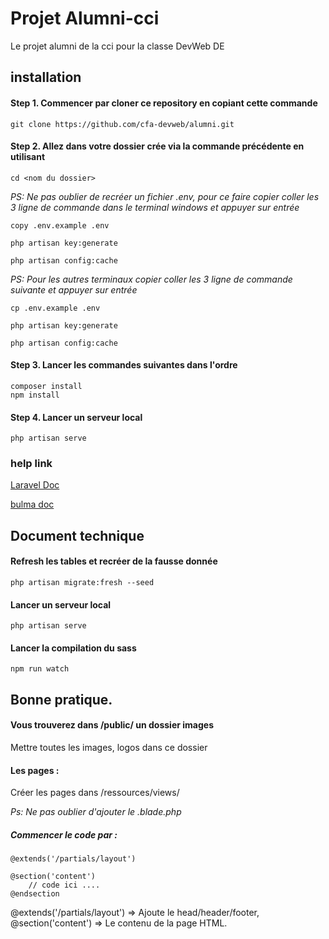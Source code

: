 # Projet Alumni-cci

<p>Le projet alumni de la cci pour la classe DevWeb DE</p>


## installation

#### Step 1. Commencer par cloner ce repository en copiant cette commande
`git clone https://github.com/cfa-devweb/alumni.git`

#### Step 2. Allez dans votre dossier crée via la commande précédente en utilisant 
`cd <nom du dossier>`


*PS: Ne pas oublier de recréer un fichier .env, pour ce faire copier coller les 3 ligne de commande dans le terminal windows et appuyer sur entrée*

```
copy .env.example .env

php artisan key:generate

php artisan config:cache
```

*PS: Pour les autres terminaux copier coller les 3 ligne de commande suivante et appuyer sur entrée*

```
cp .env.example .env

php artisan key:generate

php artisan config:cache
```

#### Step 3. Lancer les commandes suivantes dans l'ordre


`composer install`  
`npm install`


#### Step 4. Lancer un serveur local


`php artisan serve`

### help link

[Laravel Doc](https://laravel.com/) 

[bulma doc](https://bulma.io/)


## Document technique

#### Refresh les tables et recréer de la fausse donnée
`php artisan migrate:fresh --seed`

#### Lancer un serveur local

`php artisan serve`

#### Lancer la compilation du sass

`npm run watch`

## Bonne pratique.

#### Vous trouverez dans /public/ un dossier images

<p> Mettre toutes les images, logos dans ce dossier </p>

#### Les pages :

Créer les pages dans /ressources/views/ 

*Ps: Ne pas oublier d'ajouter le .blade.php*

##### Commencer le code par : 

```
@extends('/partials/layout')

@section('content')
    // code ici ....
@endsection
```
@extends('/partials/layout')    => Ajoute le head/header/footer,
@section('content')             => Le contenu de la page HTML.
